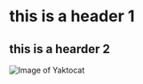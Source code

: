 # this is a header 1
## this is a hearder 2

![Image of Yaktocat](https://octodex.github.com/images/yaktocat.png)
